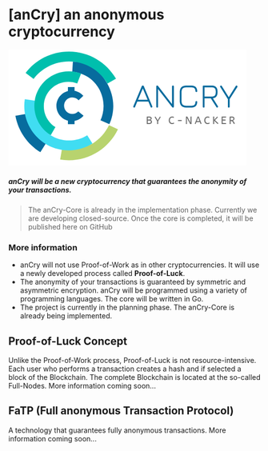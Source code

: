 # [anCry] an anonymous cryptocurrency
![anCry](doc/img/ancry.PNG)

##### *anCry will be a new cryptocurrency that guarantees the anonymity of your transactions.*

>The anCry-Core is already in the implementation phase. Currently we are developing closed-source. Once the core is completed, it will be published here on GitHub

### More information
* anCry will not use Proof-of-Work as in other cryptocurrencies. It will use a newly developed process called **Proof-of-Luck**.
* The anonymity of your transactions is guaranteed by symmetric and asymmetric encryption.
anCry will be programmed using a variety of programming languages. The core will be written in Go.
* The project is currently in the planning phase. The anCry-Core is already being implemented.

## Proof-of-Luck Concept
Unlike the Proof-of-Work process, Proof-of-Luck is not resource-intensive. Each user who performs a transaction creates a hash and if selected a block of the Blockchain. The complete Blockchain is located at the so-called Full-Nodes.
More information coming soon...

## FaTP (Full anonymous Transaction Protocol)
A technology that guarantees fully anonymous transactions.
More information coming soon...
